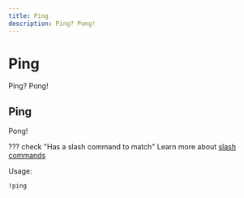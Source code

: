 ```yaml
---
title: Ping
description: Ping? Pong!
---
```

# Ping

Ping? Pong!

## Ping

Pong!

??? check "Has a slash command to match"
	Learn more about [slash commands](/#slash-commands)

Usage:

```md
!ping 
```

